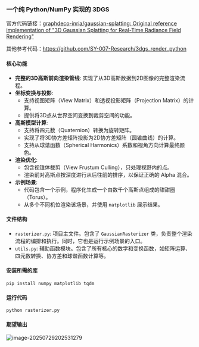 ### 一个纯 Python/NumPy 实现的 3DGS

官方代码链接：[graphdeco-inria/gaussian-splatting: Original reference implementation of "3D Gaussian Splatting for Real-Time Radiance Field Rendering"](https://github.com/graphdeco-inria/gaussian-splatting)

其他参考代码：https://github.com/SY-007-Research/3dgs_render_python

#### 核心功能

- **完整的3D高斯前向渲染管线**: 实现了从3D高斯数据到2D图像的完整渲染流程。
- **坐标变换与投影**:
  - 支持视图矩阵（View Matrix）和透视投影矩阵（Projection Matrix）的计算。
  - 提供将3D点从世界空间变换到裁剪空间的功能。
- **高斯模型计算**:
  - 支持将四元数（Quaternion）转换为旋转矩阵。
  - 实现了将3D协方差矩阵投影为2D协方差矩阵（圆锥曲线）的计算。
  - 支持从球谐函数（Spherical Harmonics）系数和视角方向计算最终颜色。
- **渲染优化**:
  - 包含视锥体裁剪（View Frustum Culling），只处理视野内的点。
  - 渲染前对高斯点按深度进行从后往前的排序，以保证正确的 Alpha 混合。
- **示例场景**:
  - 代码包含一个示例，程序化生成一个由数千个高斯点组成的甜甜圈（Torus）。
  - 从多个不同机位渲染该场景，并使用 `matplotlib` 展示结果。

#### 文件结构

- `rasterizer.py`: 项目主文件。包含了 `GaussianRasterizer` 类，负责整个渲染流程的编排和执行。同时，它也是运行示例场景的入口。
- `utils.py`: 辅助函数模块。包含了所有核心的数学和变换函数，如矩阵运算、四元数转换、协方差和球谐函数计算等。

#### 安装所需的库

```
pip install numpy matplotlib tqdm
```

#### 运行代码

```
python rasterizer.py
```

#### 期望输出

![image-20250729202531279](C:\Users\admin'\AppData\Roaming\Typora\typora-user-images\image-20250729202531279.png)